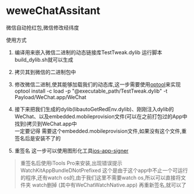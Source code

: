 # weweChatAssitant
微信自动抢红包,微信修改经纬度


使用方式

1. 编译用来嵌入微信二进制的动态链接库TestTweak.dylib  运行脚本build_dylib.sh就可以生成

2. 拷贝其到微信的二进制包中


3. 修改微信二进制,使其能够加载我们的动态库,这一步需要使用[optool](https://github.com/alexzielenski/optool)来实现  optool install -c load -p "@executable_path/TestTweak.dylib" -t Payload/WeChat.app/WeChat


4. 接下来把我们生成的dylib(libautoGetRedEnv.dylib)、刚刚注入dylib的WeChat、以及embedded.mobileprovision文件(可以在之前打包过的App中找到)拷贝到WeChat.app中  
一定要记得 需要这个embedded.mobileprovision文件,如果没有这个文件,重签名后是安装不了的


5. 重签名
这一步可以使用图形化工具[ios-app-signer](https://github.com/DanTheMan827/ios-app-signer)


> 重签名后使用iTools Pro来安装,出现错误提示  WatchKitAppBundleDNotPrefixed
 这个是由于这个app中不止一个可运行的程序,还有watch os的,由于我们这里不需要watch os,所以可以直接将文件夹 watch删掉 (其中有WeChatWatchNative.app)
> 再重新签名,就可以了

